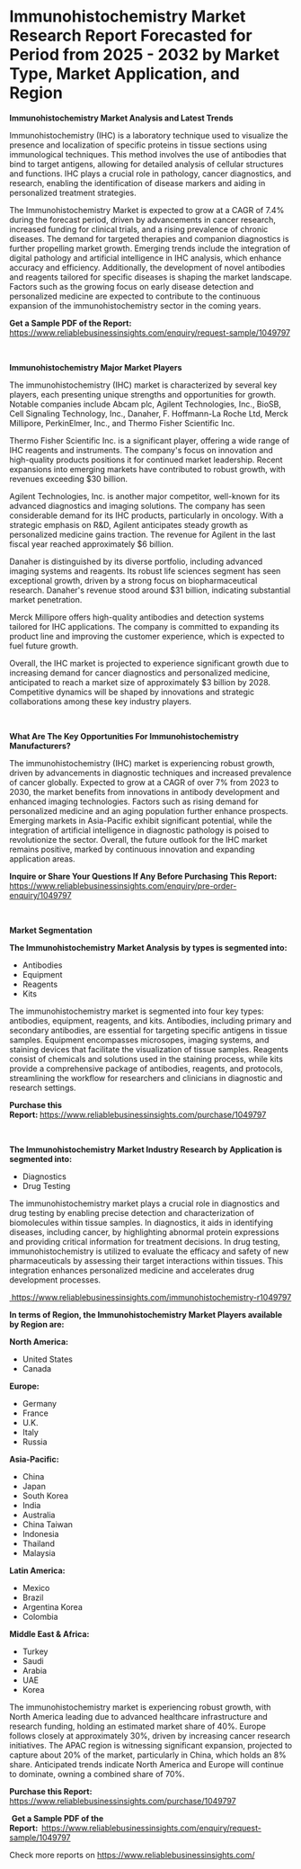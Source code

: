 <p><h1>Immunohistochemistry Market Research Report Forecasted for Period from 2025 -  2032 by Market Type, Market Application, and Region</h1></p><p><strong>Immunohistochemistry Market Analysis and Latest Trends</strong></p>
<p><p>Immunohistochemistry (IHC) is a laboratory technique used to visualize the presence and localization of specific proteins in tissue sections using immunological techniques. This method involves the use of antibodies that bind to target antigens, allowing for detailed analysis of cellular structures and functions. IHC plays a crucial role in pathology, cancer diagnostics, and research, enabling the identification of disease markers and aiding in personalized treatment strategies.</p><p>The Immunohistochemistry Market is expected to grow at a CAGR of 7.4% during the forecast period, driven by advancements in cancer research, increased funding for clinical trials, and a rising prevalence of chronic diseases. The demand for targeted therapies and companion diagnostics is further propelling market growth. Emerging trends include the integration of digital pathology and artificial intelligence in IHC analysis, which enhance accuracy and efficiency. Additionally, the development of novel antibodies and reagents tailored for specific diseases is shaping the market landscape. Factors such as the growing focus on early disease detection and personalized medicine are expected to contribute to the continuous expansion of the immunohistochemistry sector in the coming years.</p></p>
<p><strong>Get a Sample PDF of the Report:&nbsp;</strong> <a href="https://www.reliablebusinessinsights.com/enquiry/request-sample/1049797?utm_campaign=2242&utm_medium=2&utm_source=Github&utm_content=ia&utm_term=08032025&utm_id=immunohistochemistry">https://www.reliablebusinessinsights.com/enquiry/request-sample/1049797</a></p>
<p>&nbsp;</p>
<p><strong>Immunohistochemistry Major Market Players</strong></p>
<p><p>The immunohistochemistry (IHC) market is characterized by several key players, each presenting unique strengths and opportunities for growth. Notable companies include Abcam plc, Agilent Technologies, Inc., BioSB, Cell Signaling Technology, Inc., Danaher, F. Hoffmann-La Roche Ltd, Merck Millipore, PerkinElmer, Inc., and Thermo Fisher Scientific Inc.</p><p>Thermo Fisher Scientific Inc. is a significant player, offering a wide range of IHC reagents and instruments. The company's focus on innovation and high-quality products positions it for continued market leadership. Recent expansions into emerging markets have contributed to robust growth, with revenues exceeding $30 billion.</p><p>Agilent Technologies, Inc. is another major competitor, well-known for its advanced diagnostics and imaging solutions. The company has seen considerable demand for its IHC products, particularly in oncology. With a strategic emphasis on R&D, Agilent anticipates steady growth as personalized medicine gains traction. The revenue for Agilent in the last fiscal year reached approximately $6 billion.</p><p>Danaher is distinguished by its diverse portfolio, including advanced imaging systems and reagents. Its robust life sciences segment has seen exceptional growth, driven by a strong focus on biopharmaceutical research. Danaher's revenue stood around $31 billion, indicating substantial market penetration.</p><p>Merck Millipore offers high-quality antibodies and detection systems tailored for IHC applications. The company is committed to expanding its product line and improving the customer experience, which is expected to fuel future growth. </p><p>Overall, the IHC market is projected to experience significant growth due to increasing demand for cancer diagnostics and personalized medicine, anticipated to reach a market size of approximately $3 billion by 2028. Competitive dynamics will be shaped by innovations and strategic collaborations among these key industry players.</p></p>
<p>&nbsp;</p>
<p><strong>What Are The Key Opportunities For Immunohistochemistry Manufacturers?</strong></p>
<p><p>The immunohistochemistry (IHC) market is experiencing robust growth, driven by advancements in diagnostic techniques and increased prevalence of cancer globally. Expected to grow at a CAGR of over 7% from 2023 to 2030, the market benefits from innovations in antibody development and enhanced imaging technologies. Factors such as rising demand for personalized medicine and an aging population further enhance prospects. Emerging markets in Asia-Pacific exhibit significant potential, while the integration of artificial intelligence in diagnostic pathology is poised to revolutionize the sector. Overall, the future outlook for the IHC market remains positive, marked by continuous innovation and expanding application areas.</p></p>
<p><strong>Inquire or Share Your Questions If Any Before Purchasing This Report:</strong> <a href="https://www.reliablebusinessinsights.com/enquiry/pre-order-enquiry/1049797?utm_campaign=2242&utm_medium=2&utm_source=Github&utm_content=ia&utm_term=08032025&utm_id=immunohistochemistry">https://www.reliablebusinessinsights.com/enquiry/pre-order-enquiry/1049797</a></p>
<p>&nbsp;</p>
<p><strong>Market Segmentation</strong></p>
<p><strong>The Immunohistochemistry Market Analysis by types is segmented into:</strong></p>
<p><ul><li>Antibodies</li><li>Equipment</li><li>Reagents</li><li>Kits</li></ul></p>
<p><p>The immunohistochemistry market is segmented into four key types: antibodies, equipment, reagents, and kits. Antibodies, including primary and secondary antibodies, are essential for targeting specific antigens in tissue samples. Equipment encompasses microsopes, imaging systems, and staining devices that facilitate the visualization of tissue samples. Reagents consist of chemicals and solutions used in the staining process, while kits provide a comprehensive package of antibodies, reagents, and protocols, streamlining the workflow for researchers and clinicians in diagnostic and research settings.</p></p>
<p><strong>Purchase this Report:&nbsp;</strong><a href="https://www.reliablebusinessinsights.com/purchase/1049797?utm_campaign=2242&utm_medium=2&utm_source=Github&utm_content=ia&utm_term=08032025&utm_id=immunohistochemistry">https://www.reliablebusinessinsights.com/purchase/1049797</a></p>
<p>&nbsp;</p>
<p><strong>The Immunohistochemistry Market Industry Research by Application is segmented into:</strong></p>
<p><ul><li>Diagnostics</li><li>Drug Testing</li></ul></p>
<p><p>The immunohistochemistry market plays a crucial role in diagnostics and drug testing by enabling precise detection and characterization of biomolecules within tissue samples. In diagnostics, it aids in identifying diseases, including cancer, by highlighting abnormal protein expressions and providing critical information for treatment decisions. In drug testing, immunohistochemistry is utilized to evaluate the efficacy and safety of new pharmaceuticals by assessing their target interactions within tissues. This integration enhances personalized medicine and accelerates drug development processes.</p></p>
<p><a href="https://www.reliablebusinessinsights.com/immunohistochemistry-r1049797?utm_campaign=2242&utm_medium=2&utm_source=Github&utm_content=ia&utm_term=08032025&utm_id=immunohistochemistry">&nbsp;https://www.reliablebusinessinsights.com/immunohistochemistry-r1049797</a></p>
<p><strong>In terms of Region, the Immunohistochemistry Market Players available by Region are:</strong></p>
<p>
    <p> <strong> North America: </strong>
        <ul>
            <li>United States</li>
            <li>Canada</li>
        </ul>
        </p> 
    <p> <strong> Europe: </strong>
        <ul>
            <li>Germany</li>
            <li>France</li>
            <li>U.K.</li>
            <li>Italy</li>
            <li>Russia</li>
        </ul>
        </p> 
    <p> <strong> Asia-Pacific: </strong>
        <ul>
            <li>China</li>
            <li>Japan</li>
            <li>South Korea</li>
            <li>India</li>
            <li>Australia</li>
            <li>China Taiwan</li>
            <li>Indonesia</li>
            <li>Thailand</li>
            <li>Malaysia</li>
        </ul>
        </p> 
    <p> <strong> Latin America: </strong>
        <ul>
            <li>Mexico</li>
            <li>Brazil</li>
            <li>Argentina Korea</li>
            <li>Colombia</li>
        </ul>
        </p> 
    <p> <strong> Middle East & Africa: </strong>
        <ul>
            <li>Turkey</li>
            <li>Saudi</li>
            <li>Arabia</li>
            <li>UAE</li>
            <li>Korea</li>
        </ul>
    </p>
    </p>
<p><p>The immunohistochemistry market is experiencing robust growth, with North America leading due to advanced healthcare infrastructure and research funding, holding an estimated market share of 40%. Europe follows closely at approximately 30%, driven by increasing cancer research initiatives. The APAC region is witnessing significant expansion, projected to capture about 20% of the market, particularly in China, which holds an 8% share. Anticipated trends indicate North America and Europe will continue to dominate, owning a combined share of 70%.</p></p>
<p><strong>Purchase this Report: </strong><a href="https://www.reliablebusinessinsights.com/purchase/1049797?utm_campaign=2242&utm_medium=2&utm_source=Github&utm_content=ia&utm_term=08032025&utm_id=immunohistochemistry">https://www.reliablebusinessinsights.com/purchase/1049797</a></p>
<p>&nbsp;<strong>Get a Sample PDF of the Report:&nbsp;&nbsp;</strong><a href="https://www.reliablebusinessinsights.com/enquiry/request-sample/1049797?utm_campaign=2242&utm_medium=2&utm_source=Github&utm_content=ia&utm_term=08032025&utm_id=immunohistochemistry">https://www.reliablebusinessinsights.com/enquiry/request-sample/1049797</a></p>
<p><strong></strong></p>
<p>Check more reports on <a href="https://www.reliablebusinessinsights.com/?utm_campaign=2242&utm_medium=2&utm_source=Github&utm_content=ia&utm_term=08032025&utm_id=immunohistochemistry">https://www.reliablebusinessinsights.com/</a></p>